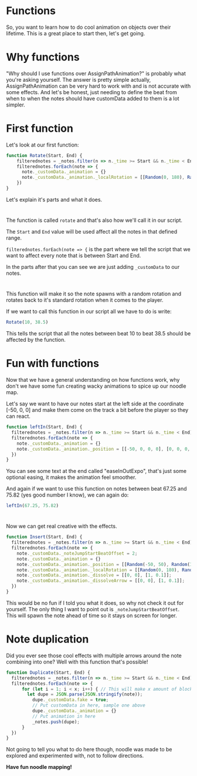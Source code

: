 # Functions
So, you want to learn how to do cool animation on objects over their lifetime. This is a great place to start then, let's get going.

# Why functions
"Why should I use functions over AssignPathAnimation?" is probably what you're asking yourself. The answer is pretty simple actually, AssignPathAnimation can be very hard to work with and is not accurate with some effects.
And let's be honest, just needing to define the beat from when to when the notes should have customData added to them is a lot simpler.

# First function
Let's look at our first function:

```js
function Rotate(Start, End) {
    filterednotes = _notes.filter(n => n._time >= Start && n._time < End);
    filterednotes.forEach(note => {
      note._customData._animation = {}
      note._customData._animation._localRotation = [[Random(0, 180), Random(0, 180), Random(0, 180), 0], [0, 0, 0, 0.5, "easeInOutExpo"]];
    })
}
```

Let's explain it's parts and what it does.
#
The function is called `rotate` and that's also how we'll call it in our script.

The `Start` and `End` value will be used affect all the notes in that defined range.

`filterednotes.forEach(note => {` is the part where we tell the script that we want to affect every note that is between Start and End.

In the parts after that you can see we are just adding `_customData` to our notes.
#
This function will make it so the note spawns with a random rotation and rotates back to it's standard rotation when it comes to the player.

If we want to call this function in our script all we have to do is write:
```js
Rotate(10, 38.5)
```
This tells the script that all the notes between beat 10 to beat 38.5 should be affected by the function.

# Fun with functions
Now that we have a general understanding on how functions work, why don't we have some fun creating wacky animations to spice up our noodle map.

Let's say we want to have our notes start at the left side at the coordinate [-50, 0, 0] and make them come on the track a bit before the player so they can react.

```js
function leftIn(Start, End) {
  filterednotes = _notes.filter(n => n._time >= Start && n._time < End);
  filterednotes.forEach(note => {
    note._customData._animation = {}
    note._customData._animation._position = [[-50, 0, 0, 0], [0, 0, 0, 0.3, "easeInOutExpo"]];
  })
}
```
You can see some text at the end called "easeInOutExpo", that's just some optional easing, it makes the animation feel smoother.

And again if we want to use this function on notes between beat 67.25 and 75.82 (yes good number I know), we can again do:
```js
leftIn(67.25, 75.82)
```
#

Now we can get real creative with the effects.

```js
function Insert(Start, End) {
  filterednotes = _notes.filter(n => n._time >= Start && n._time < End);
  filterednotes.forEach(note => {
    note._customData._noteJumpStartBeatOffset = 2;
    note._customData._animation = {}
    note._customData._animation._position = [[Random(-50, 50), Random(10, 40), Random(-20, 20), 0], [0, 0, 0, 0.3, "easeInOutExpo"]];
    note._customData._animation._localRotation = [[Random(0, 180), Random(0, 180), Random(0, 180), 0], [0, 0, 0, 0.3, "easeInOutExpo"]];
    note._customData._animation._dissolve = [[0, 0], [1, 0.1]];
    note._customData._animation._dissolveArrow = [[0, 0], [1, 0.1]];
  })
}
```

This would be no fun if I told you what it does, so why not check it out for yourself. The only thing I want to point out is `_noteJumpStartBeatOffset`.
This will spawn the note ahead of time so it stays on screen for longer.
# Note duplication

Did you ever see those cool effects with multiple arrows around the note combining into one? Well with this function that's possible!

```js
function Duplicate(Start, End) {
  filterednotes = _notes.filter(n => n._time >= Start && n._time < End);
  filterednotes.forEach(note => {
      for (let i = 1; i < x; i++) { // This will make x amount of blocks around your targeted blocks
        let dupe = JSON.parse(JSON.stringify(note));
          dupe._customData.fake = true;
          // Put customData in here, sample one above
          dupe._customData._animation = {}
          // Put animation in here
          _notes.push(dupe);
      }
  })
}
```

Not going to tell you what to do here though, noodle was made to be explored and experimented with, not to follow directions. 

**Have fun noodle mapping!**

